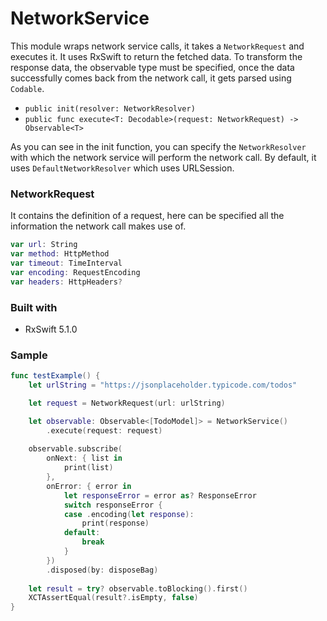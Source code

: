 # NetworkService

This module wraps network service calls, it takes a `NetworkRequest` and executes it. It uses RxSwift to return the fetched data. To transform the response data, the observable type must be specified, once the data successfully comes back from the network call, it gets parsed using `Codable`.

- `public init(resolver: NetworkResolver)`
- `public func execute<T: Decodable>(request: NetworkRequest) -> Observable<T>`

As you can see in the init function, you can specify the `NetworkResolver` with which the network service will perform the network call. By default, it uses `DefaultNetworkResolver` which uses URLSession.

### NetworkRequest
It contains the definition of a request, here can be specified all the information the network call makes use of.

```swift
var url: String
var method: HttpMethod
var timeout: TimeInterval
var encoding: RequestEncoding
var headers: HttpHeaders?
```

### Built with
- RxSwift 5.1.0

### Sample

```swift
func testExample() {
	let urlString = "https://jsonplaceholder.typicode.com/todos"

	let request = NetworkRequest(url: urlString)

	let observable: Observable<[TodoModel]> = NetworkService()
		.execute(request: request)
		
	observable.subscribe(
		onNext: { list in
			print(list)
		},
		onError: { error in
			let responseError = error as? ResponseError
			switch responseError {
			case .encoding(let response):
				print(response)
			default:
				break
			}
		})
		.disposed(by: disposeBag)
		
	let result = try? observable.toBlocking().first()
	XCTAssertEqual(result?.isEmpty, false)
}
```
